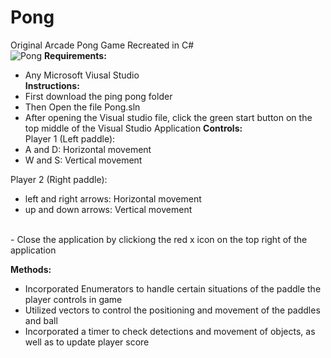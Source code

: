 # Pong
Original Arcade Pong Game Recreated in C# <br />
![Pong](https://user-images.githubusercontent.com/69814148/105612977-88b0eb80-5d8d-11eb-95c4-5628ac23f813.png)
__Requirements:__ <br />
- Any Microsoft Viusal Studio
 <br /> __Instructions:__
- First download the ping pong folder
- Then Open the file Pong.sln
- After opening the Visual studio file, click the green start button on the top middle of the Visual Studio Application
__Controls:__ <br />
Player 1 (Left paddle): 
- A and D: Horizontal movement
- W and S: Vertical movement

Player 2 (Right paddle):
- left and right arrows: Horizontal movement
- up and down arrows: Vertical movement
<br />
- Close the application by clickiong the red x icon on the top right of the application

__Methods:__ 
- Incorporated Enumerators to handle certain situations of the paddle the player controls in game
- Utilized vectors to control the positioning and movement of the paddles and ball
- Incorporated a timer to check detections and movement of objects, as well as to update player score

